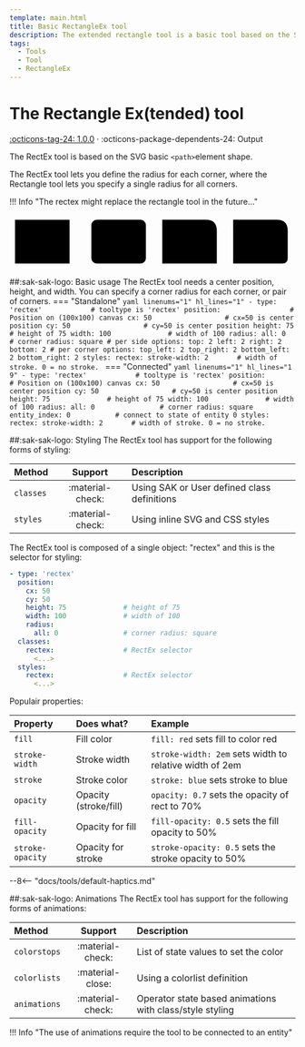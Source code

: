 ```yaml
---
template: main.html
title: Basic RectangleEx tool
description: The extended rectangle tool is a basic tool based on the SVG path element. You can apply CSS styling, user interactions and animations on this tool.
tags:
  - Tools
  - Tool
  - RectangleEx
---
```


[rectex-tool support]: https://github.com/amoebelabs/swiss-army-knife/releases/
# The Rectangle Ex(tended) tool
[:octicons-tag-24: 1.0.0][rectex-tool support] ·
:octicons-package-dependents-24: Output

The RectEx tool is based on the SVG basic `<path>`element shape.

The RectEx tool lets you define the radius for each corner, where the Rectangle tool lets you specify a single radius for all corners.

!!! Info "The rectex might replace the rectangle tool in the future..."

<svg viewBox="0 0 520 100" xmlns="http://www.w3.org/2000/svg" width="500px">
  <rect x="10" y="10" height="80" width="100" rx="0" fill="var(--md-primary-fg-color--light)" stroke="var(--md-primary-fg-color--dark)" stroke-width="2"/>
  <rect x="150" y="10" height="80" width="100" rx="10" fill="var(--md-primary-fg-color--light)" stroke="var(--md-primary-fg-color--dark)" stroke-width="2"/>
  <path d="M 280 10 l 80 0 q 20 0 20 20 v 60 q 0 0 0 0 l -100 0 z " fill="var(--md-primary-fg-color--light)" stroke="var(--md-primary-fg-color--dark)" stroke-width="2"/>
  <path d="M 410 10 l 80 0 q 20 0 20 20 v 50 q 0 10 -10 10 l -90 0 z " fill="var(--md-primary-fg-color--light)" stroke="var(--md-primary-fg-color--dark)" stroke-width="2"/>
</svg>

##:sak-sak-logo: Basic usage
The RectEx tool needs a center position, height, and width. You can specify a corner radius for each corner, or pair of corners.
=== "Standalone"
    ```yaml linenums="1" hl_lines="1"
    - type: 'rectex'            # tooltype is 'rectex'
      position:                 # Position on (100x100) canvas
        cx: 50                  # cx=50 is center position
        cy: 50                  # cy=50 is center position
        height: 75              # height of 75
        width: 100              # width of 100
        radius:
          all: 0                # corner radius: square
        # per side options:
          top: 2
          left: 2
          right: 2
          bottom: 2
        # per corner options:
          top_left: 2
          top_right: 2
          bottom_left: 2
          bottom_right: 2
      styles:
        rectex:
          stroke-width: 2       # width of stroke. 0 = no stroke.
    ```
=== "Connected"
    ```yaml linenums="1" hl_lines="1 9"
    - type: 'rectex'            # tooltype is 'rectex'
      position:                 # Position on (100x100) canvas
        cx: 50                  # cx=50 is center position
        cy: 50                  # cy=50 is center position
        height: 75              # height of 75
        width: 100              # width of 100
        radius:
          all: 0                # corner radius: square
      entity_index: 0           # connect to state of entity 0
      styles:
        rectex:
          stroke-width: 2       # width of stroke. 0 = no stroke.
    ```

##:sak-sak-logo: Styling
The RectEx tool has support for the following forms of styling:

| Method       | Support          | Description            |
| :----------- | :--------------: | :-------------------- |
| `classes`    | :material-check: | Using SAK or User defined class definitions  |
| `styles`     | :material-check: | Using inline SVG and CSS styles |

The RectEx tool is composed of a single object: "rectex" and this is the selector for styling:
```yaml linenums="1"hl_lines="10 13"
- type: 'rectex'
  position:
    cx: 50
    cy: 50
    height: 75              # height of 75
    width: 100              # width of 100
    radius:
      all: 0                # corner radius: square
  classes:
    rectex:                 # RectEx selector
      <...>
  styles:
    rectex:                 # RectEx selector
      <...>
```
Populair properties:

| Property       | Does what?            | Example                                                 |
| :-------------- | :-------------------- | :------------------------------------------------------ |
| `fill`          | Fill color            | `fill: red` sets fill to color red |
| `stroke-width`  | Stroke width          | `stroke-width: 2em` sets width to relative width of 2em |
| `stroke`        | Stroke color          | `stroke: blue` sets stroke to blue |
| `opacity`       | Opacity (stroke/fill) | `opacity: 0.7` sets the opacity of rect to 70% |
| `fill-opacity`  | Opacity for fill      | `fill-opacity: 0.5` sets the fill opacity to 50% |
| `stroke-opacity`| Opacity for stroke    | `stroke-opacity: 0.5` sets the stroke opacity to 50% |

--8<-- "docs/tools/default-haptics.md"

##:sak-sak-logo: Animations
The RectEx tool has support for the following forms of animations:

| Method       | Support          | Description            |
| :----------- | :--------------: | :-------------------- |
| `colorstops` | :material-check: | List of state values to set the color |
| `colorlists` | :material-close: | Using a colorlist definition |
| `animations` | :material-check: | Operator state based animations with class/style styling |

!!! Info "The use of animations require the tool to be connected to an entity"





